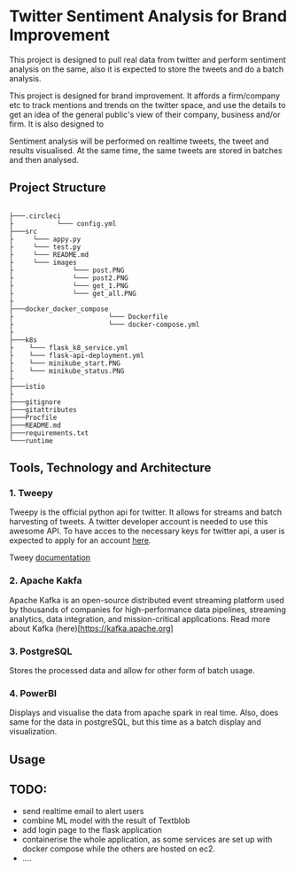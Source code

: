 # Twitter Sentiment Analysis for Brand Improvement
This project is designed to pull real data from twitter and perform sentiment analysis on the same, also it is expected to store the tweets and do a batch analysis.

This project is designed for brand improvement. It affords a firm/company etc to track mentions and trends on the twitter space, and use the details to get an idea of the general public's view of their company, business and/or firm. It is also designed to 


Sentiment analysis will be performed on realtime tweets, the tweet and results visualised.  At the same time, the same tweets are stored in batches and then analysed.



 ## Project Structure

 ```

├───.circleci
├           └─── config.yml
├───src
├     └─── appy.py
├     └─── test.py
├     └─── README.md
├     └─── images
├               └─── post.PNG
├               └─── post2.PNG
├               └─── get_1.PNG
├               └─── get_all.PNG
├
├───docker_docker_compose
├                        └─── Dockerfile
├                        └─── docker-compose.yml
├
├───k8s
├    └─── flask_k8_service.yml
├    └─── flask-api-deployment.yml
├    └─── minikube_start.PNG
├    └─── minikube_status.PNG
├
├───istio
├
├───gitignore
├───gitattributes
├───Procfile
├───README.md
├───requirements.txt
└───runtime

 ```
 
 
## Tools, Technology and Architecture


### 1. Tweepy
Tweepy is the official python api for twitter. It allows for streams and batch harvesting of tweets. A twitter developer account is needed to use this awesome API. To have acces to the necessary keys for twitter api, a user is expected to apply for an account [here](https://developer.twitter.com/en/apply-for-access).

Tweey [documentation](http://docs.tweepy.org/en/latest/)


### 2. Apache Kakfa
Apache Kafka is an open-source distributed event streaming platform used by thousands of companies for high-performance data pipelines, streaming analytics, data integration, and mission-critical applications. Read more about Kafka (here)[https://kafka.apache.org]



### 3. PostgreSQL
Stores the processed data and allow for other form of batch usage.



### 4. PowerBI
Displays and visualise the data from apache spark in real time. Also, does same for the data in postgreSQL, but this time as a batch display and visualization.



## Usage



## TODO:
- send realtime email to alert users
- combine ML model with the result of Textblob
- add login page to the flask application
- containerise the whole application, as some services are set up with docker compose while the others are hosted on ec2.
- ....

